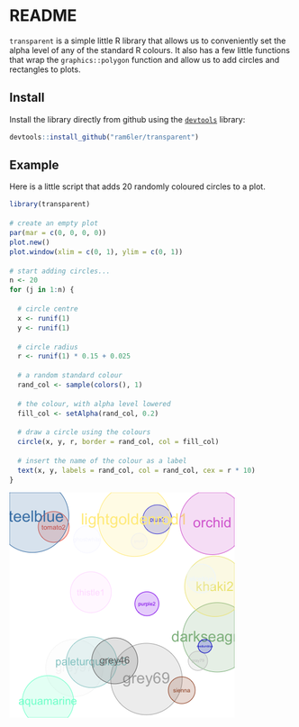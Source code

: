 # README

`transparent` is a simple little R library that allows us to conveniently set the alpha level of any of the standard R colours. It also has a few little functions that wrap the `graphics::polygon` function and allow us to add circles and rectangles to plots.

## Install

Install the library directly from github using the [`devtools`](https://github.com/hadley/devtools) library:

```r
devtools::install_github("ram6ler/transparent")
```



## Example

Here is a little script that adds 20 randomly coloured circles to a plot.


```r
library(transparent)

# create an empty plot
par(mar = c(0, 0, 0, 0))
plot.new()
plot.window(xlim = c(0, 1), ylim = c(0, 1))

# start adding circles...
n <- 20
for (j in 1:n) {

  # circle centre
  x <- runif(1)
  y <- runif(1)
  
  # circle radius
  r <- runif(1) * 0.15 + 0.025
  
  # a random standard colour
  rand_col <- sample(colors(), 1)
  
  # the colour, with alpha level lowered
  fill_col <- setAlpha(rand_col, 0.2)
  
  # draw a circle using the colours
  circle(x, y, r, border = rand_col, col = fill_col)
  
  # insert the name of the colour as a label
  text(x, y, labels = rand_col, col = rand_col, cex = r * 10)
}
```

![](random-circles.png)